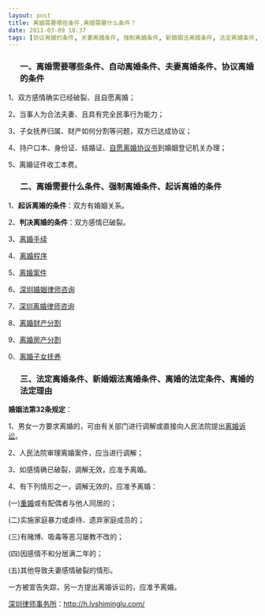 ```yaml
---
layout: post
title: 离婚需要哪些条件,离婚需要什么条件？
date: 2011-03-09 18:37
tags: [协议离婚的条件, 夫妻离婚条件, 强制离婚条件, 新婚姻法离婚条件, 法定离婚条件, 深圳婚姻律师咨询, 离婚的法定条件, 离婚的法定理由, 离婚程序, 自动离婚条件, 起诉离婚的条件]
---
```

<ol>
<h3>一、离婚需要哪些条件、自动离婚条件、夫妻离婚条件、协议离婚的条件</h3>
</ol>
1、双方感情确实已经破裂、且自愿离婚；

2、当事人为合法夫妻、且具有完全民事行为能力；

3、子女抚养归属、财产如何分割等问题，双方已达成协议；

4、持户口本、身份证、结婚证、<a href="http://h.lvshiminglu.com/law/157.html" target="_blank">自愿离婚协议书</a>到婚姻登记机关办理；

5、离婚证件收工本费。
<ol>
<h3>二、离婚需要什么条件、强制离婚条件、起诉离婚的条件</h3>
</ol>
1、<strong>起诉离婚的条件</strong>：双方有婚姻关系。

2、<strong>判决离婚的条件</strong>：双方感情已破裂。

3、<a href="http://h.lvshiminglu.com/law/tag/%E7%A6%BB%E5%A9%9A%E6%89%8B%E7%BB%AD" target="_blank">离婚手续</a>

4、<a href="http://h.lvshiminglu.com/law/tag/%E7%A6%BB%E5%A9%9A%E7%A8%8B%E5%BA%8F" target="_blank">离婚程序</a>

5、<a href="http://h.lvshiminglu.com/law/tag/%E7%A6%BB%E5%A9%9A%E6%A1%88%E4%BB%B6" target="_blank">离婚案件</a>

6、<a href="http://h.lvshiminglu.com/law/category/marriage" target="_blank">深圳婚姻律师咨询</a>

7、<a href="http://h.lvshiminglu.com/law/category/divorce" target="_blank">深圳离婚律师咨询</a>

8、<a href="http://h.lvshiminglu.com/law/tag/%E7%A6%BB%E5%A9%9A%E8%B4%A2%E4%BA%A7%E5%88%86%E5%89%B2" target="_blank">离婚财产分割</a>

9、<a href="http://h.lvshiminglu.com/law/tag/%E7%A6%BB%E5%A9%9A%E6%88%BF%E4%BA%A7%E5%88%86%E5%89%B2" target="_blank">离婚房产分割</a>

0、<a href="http://h.lvshiminglu.com/law/tag/%E6%8A%9A%E5%85%BB" target="_blank">离婚子女抚养</a>
<ol>
<h3>三、法定离婚条件、新婚姻法离婚条件、离婚的法定条件、离婚的法定理由</h3>
</ol>
<strong>婚姻法第32条规定</strong>：

1、男女一方要求离婚的，可由有关部门进行调解或直接向人民法院提出<a href="http://h.lvshiminglu.com/law/664.html" target="_blank">离婚诉讼</a>。

2、人民法院审理离婚案件，应当进行调解；

3、如感情确已破裂，调解无效，应准予离婚。

4、有下列情形之一，调解无效的，应准予离婚：

(一)<a href="http://h.lvshiminglu.com/law/163.html" target="_blank">重婚</a>或有配偶者与他人同居的；

(二)实施家庭暴力或虐待、遗弃家庭成员的；

(三)有赌博、吸毒等恶习屡教不改的；

(四)因感情不和分居满二年的；

(五)其他导致夫妻感情破裂的情形。

一方被宣告失踪，另一方提出离婚诉讼的，应准予离婚。

<a href="http://h.lvshiminglu.com/">深圳律师事务所</a>：<a href="http://h.lvshiminglu.com/">http://h.lvshiminglu.com/</a>

